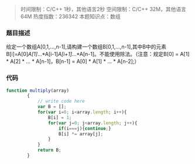 > 时间限制：C/C++ 1秒，其他语言2秒 
> 空间限制：C/C++ 32M，其他语言64M 
> 热度指数：236342
> 本题知识点：数组
### 题目描述
给定一个数组A[0,1,...,n-1],请构建一个数组B[0,1,...,n-1],其中B中的元素B[i]=A[0]*A[1]*...*A[i-1]*A[i+1]*...*A[n-1]。不能使用除法。（注意：规定B[0] = A[1] * A[2] * ... * A[n-1]，B[n-1] = A[0] * A[1] * ... * A[n-2];）
### 代码

```javascript
function multiply(array)
        {
            // write code here
            var B = [];
            for(var i=0; i<array.length; i++){
                B[i] = 1;
                for(var j=0; j<array.length; j++){
                    if(i===j){continue;}
                    B[i] *= array[j];
                }
            }
            return B;
        }
```